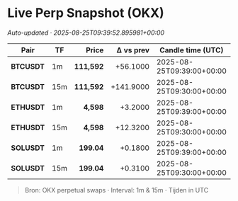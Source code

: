 # Live Perp Snapshot (OKX)  
*Auto-updated · 2025-08-25T09:39:52.895981+00:00*

| Pair | TF | Price | Δ vs prev | Candle time (UTC) | Volume |
|---|---|---:|---:|---|---:|
| **BTCUSDT** | 1m | **111,592** | +56.1000 | 2025-08-25T09:39:00+00:00 | 1610.22 |
| **BTCUSDT** | 15m | **111,592** | +141.9000 | 2025-08-25T09:30:00+00:00 | 28033.60 |
| **ETHUSDT** | 1m | **4,598** | +3.2000 | 2025-08-25T09:39:00+00:00 | 21811.35 |
| **ETHUSDT** | 15m | **4,598** | +12.3200 | 2025-08-25T09:30:00+00:00 | 198150.02 |
| **SOLUSDT** | 1m | **199.04** | +0.1800 | 2025-08-25T09:39:00+00:00 | 7096.36 |
| **SOLUSDT** | 15m | **199.04** | +0.3100 | 2025-08-25T09:30:00+00:00 | 173710.64 |

> Bron: OKX perpetual swaps · Interval: 1m & 15m · Tijden in UTC